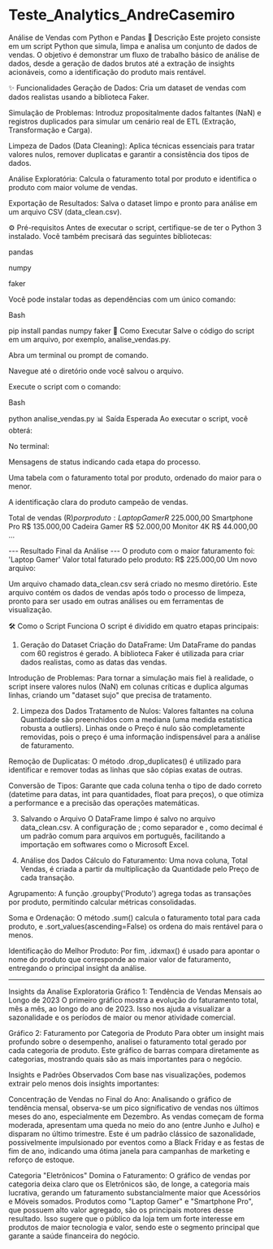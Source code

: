 # Teste_Analytics_AndreCasemiro


Análise de Vendas com Python e Pandas
📜 Descrição
Este projeto consiste em um script Python que simula, limpa e analisa um conjunto de dados de vendas. O objetivo é demonstrar um fluxo de trabalho básico de análise de dados, desde a geração de dados brutos até a extração de insights acionáveis, como a identificação do produto mais rentável.

✨ Funcionalidades
Geração de Dados: Cria um dataset de vendas com dados realistas usando a biblioteca Faker.

Simulação de Problemas: Introduz propositalmente dados faltantes (NaN) e registros duplicados para simular um cenário real de ETL (Extração, Transformação e Carga).

Limpeza de Dados (Data Cleaning): Aplica técnicas essenciais para tratar valores nulos, remover duplicatas e garantir a consistência dos tipos de dados.

Análise Exploratória: Calcula o faturamento total por produto e identifica o produto com maior volume de vendas.

Exportação de Resultados: Salva o dataset limpo e pronto para análise em um arquivo CSV (data_clean.csv).

⚙️ Pré-requisitos
Antes de executar o script, certifique-se de ter o Python 3 instalado. Você também precisará das seguintes bibliotecas:

pandas

numpy

faker

Você pode instalar todas as dependências com um único comando:

Bash

pip install pandas numpy faker
🚀 Como Executar
Salve o código do script em um arquivo, por exemplo, analise_vendas.py.

Abra um terminal ou prompt de comando.

Navegue até o diretório onde você salvou o arquivo.

Execute o script com o comando:

Bash

python analise_vendas.py
📊 Saída Esperada
Ao executar o script, você obterá:

No terminal:

Mensagens de status indicando cada etapa do processo.

Uma tabela com o faturamento total por produto, ordenado do maior para o menor.

A identificação clara do produto campeão de vendas.

Total de vendas (R$) por produto:
Laptop Gamer        R$ 225.000,00
Smartphone Pro      R$ 135.000,00
Cadeira Gamer       R$ 52.000,00
Monitor 4K          R$ 44.000,00
...

--- Resultado Final da Análise ---
O produto com o maior faturamento foi: 'Laptop Gamer'
Valor total faturado pelo produto: R$ 225.000,00
Um novo arquivo:

Um arquivo chamado data_clean.csv será criado no mesmo diretório. Este arquivo contém os dados de vendas após todo o processo de limpeza, pronto para ser usado em outras análises ou em ferramentas de visualização.

🛠️ Como o Script Funciona
O script é dividido em quatro etapas principais:

1. Geração do Dataset
Criação do DataFrame: Um DataFrame do pandas com 60 registros é gerado. A biblioteca Faker é utilizada para criar dados realistas, como as datas das vendas.

Introdução de Problemas: Para tornar a simulação mais fiel à realidade, o script insere valores nulos (NaN) em colunas críticas e duplica algumas linhas, criando um "dataset sujo" que precisa de tratamento.

2. Limpeza dos Dados
Tratamento de Nulos: Valores faltantes na coluna Quantidade são preenchidos com a mediana (uma medida estatística robusta a outliers). Linhas onde o Preço é nulo são completamente removidas, pois o preço é uma informação indispensável para a análise de faturamento.

Remoção de Duplicatas: O método .drop_duplicates() é utilizado para identificar e remover todas as linhas que são cópias exatas de outras.

Conversão de Tipos: Garante que cada coluna tenha o tipo de dado correto (datetime para datas, int para quantidades, float para preços), o que otimiza a performance e a precisão das operações matemáticas.

3. Salvando o Arquivo
O DataFrame limpo é salvo no arquivo data_clean.csv. A configuração de ; como separador e , como decimal é um padrão comum para arquivos em português, facilitando a importação em softwares como o Microsoft Excel.

4. Análise dos Dados
Cálculo do Faturamento: Uma nova coluna, Total Vendas, é criada a partir da multiplicação da Quantidade pelo Preço de cada transação.

Agrupamento: A função .groupby('Produto') agrega todas as transações por produto, permitindo calcular métricas consolidadas.

Soma e Ordenação: O método .sum() calcula o faturamento total para cada produto, e .sort_values(ascending=False) os ordena do mais rentável para o menos.

Identificação do Melhor Produto: Por fim, .idxmax() é usado para apontar o nome do produto que corresponde ao maior valor de faturamento, entregando o principal insight da análise.


--------------------------------------------------------------------------------------------------------------------------------------------------------------------------------------------------------------------------------------------------------------------- 


Insights da Analise Exploratoria
Gráfico 1: Tendência de Vendas Mensais ao Longo de 2023
O primeiro gráfico mostra a evolução do faturamento total, mês a mês, ao longo do ano de 2023. Isso nos ajuda a visualizar a sazonalidade e os períodos de maior ou menor atividade comercial.

Gráfico 2: Faturamento por Categoria de Produto
Para obter um insight mais profundo sobre o desempenho, analisei o faturamento total gerado por cada categoria de produto. Este gráfico de barras compara diretamente as categorias, mostrando quais são as mais importantes para o negócio.

Insights e Padrões Observados
Com base nas visualizações, podemos extrair pelo menos dois insights importantes:

Concentração de Vendas no Final do Ano: Analisando o gráfico de tendência mensal, observa-se um pico significativo de vendas nos últimos meses do ano, especialmente em Dezembro. As vendas começam de forma moderada, apresentam uma queda no meio do ano (entre Junho e Julho) e disparam no último trimestre. Este é um padrão clássico de sazonalidade, possivelmente impulsionado por eventos como a Black Friday e as festas de fim de ano, indicando uma ótima janela para campanhas de marketing e reforço de estoque.

Categoria "Eletrônicos" Domina o Faturamento: O gráfico de vendas por categoria deixa claro que os Eletrônicos são, de longe, a categoria mais lucrativa, gerando um faturamento substancialmente maior que Acessórios e Móveis somados. Produtos como "Laptop Gamer" e "Smartphone Pro", que possuem alto valor agregado, são os principais motores desse resultado. Isso sugere que o público da loja tem um forte interesse em produtos de maior tecnologia e valor, sendo este o segmento principal que garante a saúde financeira do negócio.
